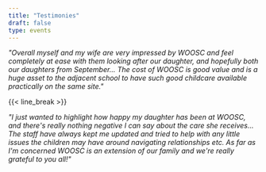 ```yaml
---
title: "Testimonies"
draft: false
type: events
---
```



_"Overall myself and my wife are very impressed by WOOSC and feel completely at ease with them looking after our daughter, and hopefully both our daughters from September...
The cost of WOOSC is good value and is a huge asset to the adjacent school to have such good childcare available practically on the same site."_


{{< line_break >}}


_"I just wanted to highlight how happy my daughter has been at WOOSC, and there's really nothing negative I can say about the care she receives...
The staff have always kept me updated and tried to help with any little issues the children may have around navigating relationships etc. As far as I'm concerned WOOSC is an extension of our family and we're really grateful to you all!"_
